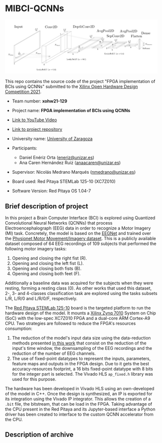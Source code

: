 # MIBCI-QCNNs

![EEGNet-based model architecture](img/EEGNet.png)

This repo contains the source code of the project "FPGA implementation of BCIs using QCNNs" submitted to the [Xilinx Open Hardware Design Competition 2021](http://www.openhw.eu/).


- Team number: **xohw21-129**
- Project name: **FPGA implementation of BCIs using QCNNs**
- [Link to YouTube Video]()
- [Link to project repository](https://github.com/eneriz-daniel/MIBCI-QCNNs)

- University name: [University of Zaragoza](unizar.es)
- Participants:
    - Daniel Enériz Orta (eneriz@unizar.es)
    - Ana Caren Hernández Ruiz (anaacaren@unizar.es)

- Supervisor: Nicolás Medrano Marqués (nmedrano@unizar.es)


- Board used: Red Pitaya STEMLab 125-10 (XC7Z010)
- Software Version: Red Pitaya OS 1.04-7 

## Brief description of project

In this project a Brain Computer Interface (BCI) is explored using Quantized Convolutional Neural Networks (QCNNs) that process Electroencephalograph (EEG) data in order to recognize a Motor Imagery (MI) task. Concretely, the model is based on the [EEGNet](https://arxiv.org/abs/1611.08024) and trained over the [Physionet Motor Movement/Imagery dataset](https://physionet.org/content/eegmmidb/1.0.0/). This is a publicly available dataset composed of 64 EEG recordings of 109 subjects that performed the following motor imagery tasks:
1. Opening and closing the right fist (R).
1. Opening and closing the left fist (L).
1. Opening and closing both fists (B).
1. Opening and closing both feet (F).

Additionally a baseline data was acquired for the subjects when they were resting, forming a resting class (0). As other works that used this dataset, 2-, 3- and 4-classes classification task are explored using the tasks subsets L/R, L/R/0 and L/R/0/F, respectively.

The [Red Pitaya STEMLab 125-10](https://www.redpitaya.com/f130/STEMlab-board) board is the targeted platform to run the hardware design of the model. It mounts a [Xilinx Zynq 7010](https://www.xilinx.com/support/documentation/data_sheets/ds190-Zynq-7000-Overview.pdf) System on Chip (SoC) with the low-spec XC7Z010 FPGA and a dual-core ARM Cortex-A9 CPU. Two strategies are followed to reduce the FPGA's resources consumption:

1. The reduction of the model's input data size using the data-reduction methods presented [in this work](https://arxiv.org/abs/2004.00077) that consist on the reduction of the input's time window, the downsampling of the EEG recordings and the reduction of the number of EEG channels.
1. The use of fixed-point datatypes to represent the inputs, parameters, feature maps and outputs in the FPGA design. Due to it gets the best accuracy-resources footprint, a 16 bits fixed-point datatype with 8 bits for the integer part is selected. The Vivado HLS `ap_fixed.h` library was used for this purpose.

The hardware has been developed in Vivado HLS using an own-developed of the model in C++. Once the design is synthesized, an IP is exported for its integration using the Vivado IP integrator. This allows the creation of a `.bit` file, the bitstream, that can be load in the FPGA. Taking advantage of the CPU present in the Red Pitaya and its Jupyter-based interface a Python driver has been created to interface to the custom QCNN accelerator from the CPU.
 

## Description of archive
